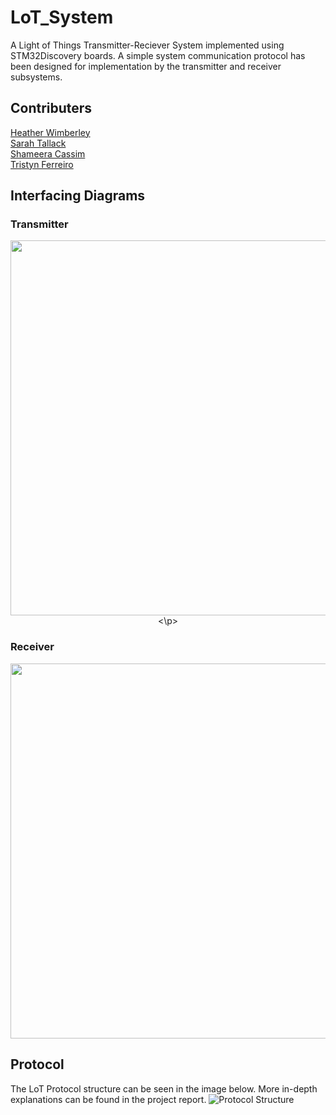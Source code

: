 # LoT_System
A Light of Things Transmitter-Reciever System implemented using STM32Discovery boards. A simple system communication protocol has been designed for implementation by the transmitter and receiver subsystems.

## Contributers
[Heather Wimberley](https://github.com/Heather-Wimberley) <br />
[Sarah Tallack](https://github.com/sjct00) <br />
[Shameera Cassim](https://github.com/ShameeraC) <br />
[Tristyn Ferreiro](https://github.com/tristynferreiro)

## Interfacing Diagrams
### Transmitter
<p align="center">
<img src="https://github.com/tristynferreiro/LoT_System/blob/main/Docs/Transmitter_Circuit.png" width="600">
<\p>
  
### Receiver
<img src="https://github.com/tristynferreiro/LoT_System/blob/main/Docs/Receiver_Circuit.jpeg" width="600">

## Protocol
The LoT Protocol structure can be seen in the image below. More in-depth explanations can be found in the project report.
![Protocol Structure](https://github.com/tristynferreiro/LoT_System/blob/main/Docs/ProtocolStruct.jpg)
